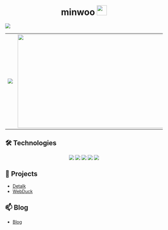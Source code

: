 <h1 align="center">
  minwoo <img src="https://github.com/blackcater/blackcater/raw/main/images/Hi.gif" height="32" /> 
</h1>

![](https://komarev.com/ghpvc/?username=als904204=brightgreen)


<table>
  <tr>
    <td width="50%">
      <img src="https://github-readme-stats.vercel.app/api?username=als904204&show_icons=true&theme=radical" />
    </td>
    <td width="50%">
      <a href="https://github.com/devxb/gitanimals">
      <img
        src="https://render.gitanimals.org/farms/als904204"
        width="600" 
        height="300"
      />
      </a>
    </td>
  </tr>
</table>




## 🛠️ Technologies

<div align="center">
  <img src="https://img.shields.io/badge/Java-ED8B00?style=for-the-badge&logo=openjdk&logoColor=white" />
  <img src="https://img.shields.io/badge/Spring-6DB33F?style=for-the-badge&logo=spring&logoColor=white" />
  <img src="https://img.shields.io/badge/SpringBoot-6DB33F?style=for-the-badge&logo=Spring&logoColor=white" />
  <img src="https://img.shields.io/badge/MySQL-005C84?style=for-the-badge&logo=mysql&logoColor=white" />
  <img src="https://img.shields.io/badge/Docker-2496ED?style=for-the-badge&logo=docker&logoColor=white" />
</div>

## 🚀 Projects
- [Detalk](https://github.com/chanwukim/detalk-api) 
- [WebDuck](https://github.com/als904204/WebDuck)


## 📫 Blog

- [Blog](https://velog.io/@minu1117/posts)
